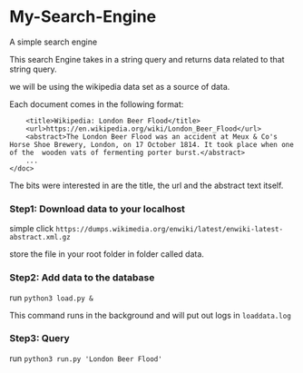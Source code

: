 # My-Search-Engine

A simple search engine


This search Engine takes in a string query and returns data related to that string query.


we will be using the wikipedia data set as a source of data.

Each document comes in the following format:

```<doc>
    <title>Wikipedia: London Beer Flood</title>
    <url>https://en.wikipedia.org/wiki/London_Beer_Flood</url>
    <abstract>The London Beer Flood was an accident at Meux & Co's Horse Shoe Brewery, London, on 17 October 1814. It took place when one of the  wooden vats of fermenting porter burst.</abstract>
    ...
</doc>

```
The bits were interested in are the title, the url and the abstract text itself. 

### Step1: Download data to your localhost

simple click `https://dumps.wikimedia.org/enwiki/latest/enwiki-latest-abstract.xml.gz` 

store the file in your root folder in folder called data.

### Step2: Add data to the database

run `python3 load.py & `

This command runs in the background and will put out logs in `loaddata.log`

### Step3: Query

run `python3 run.py 'London Beer Flood'`


